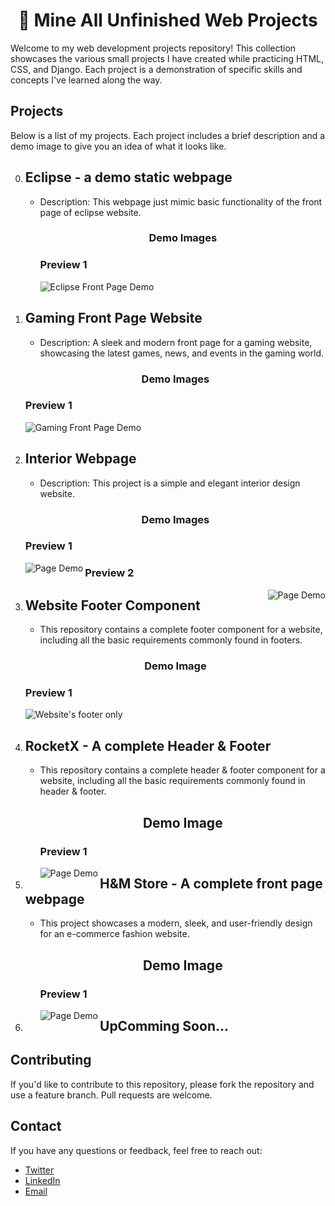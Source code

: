 <h1 align="center">🚀 Mine All Unfinished Web Projects</h1>
<p>Welcome to my web development projects repository! This collection showcases the various small projects I have created while practicing HTML, CSS, and Django. Each project is a demonstration of specific skills and concepts I've learned along the way.</p>

## Projects

Below is a list of my projects. Each project includes a brief description and a demo image to give you an idea of what it looks like.

0. ## Eclipse - a demo static webpage
   - Description: This webpage just mimic basic functionality of the front page of eclipse website.
      <h3 align="center">Demo Images</h3>
      <h3 align="left">Preview 1</h3>
      <img src=".demo-images/eclipse-demo-image.png" alt="Eclipse Front Page Demo">

1. ## Gaming Front Page Website
   - Description: A sleek and modern front page for a gaming website, showcasing the latest games, news, and events in the gaming world.
   <h3 align="center">Demo Images</h3>
   <h3 align="left">Preview 1</h3>
   <img src="front-page-of-Game-website/assets/demo-image.png" alt="Gaming Front Page Demo">

2. ## Interior Webpage
   - Description: This project is a simple and elegant interior design website.
   <h3 align="center">Demo Images</h3>
   <h3 align="left">Preview 1</h3>
   <img align="left" src="/Interior/.interior-demo-images/demo-1.png" alt="Page Demo">
   <h3 align="left">Preview 2</h3>
   <img align="right" src="/Interior/.interior-demo-images/demo-2.png" alt="Page Demo">
   
3. ## Website Footer Component
   - This repository contains a complete footer component for a website, including all the basic requirements commonly found in footers.
   <h3 align="center">Demo Image</h3>
   <h3 align="left">Preview 1</h3>
   <img src=".demo-images/footer-only-demo-image.png" alt="Website's footer only">
   
4. ## RocketX - A complete Header & Footer
   - This repository contains a complete header & footer component for a website, including all the basic requirements commonly found in header & footer.
      <h2 align="center">Demo Image</h2>
      <h3 align="left">Preview 1</h3>
      <img align="left" src="/.demo-images/header-footer-demo-image.png" alt="Page Demo">

5. ## H&M Store - A complete front page webpage
   - This project showcases a modern, sleek, and user-friendly design for an e-commerce fashion website.
      <h2 align="center">Demo Image</h2>
      <h3 align="left">Preview 1</h3>
      <src=".demo-images/H&M-Store-demo-image.png" alt="Page Demo">
      <img align="left" src=".demo-images/H&M-Store-demo-image.png" alt="Page Demo">
      
6. ## UpComming Soon...

## Contributing
If you'd like to contribute to this repository, please fork the repository and use a feature branch. Pull requests are welcome.

## Contact
If you have any questions or feedback, feel free to reach out:

- [Twitter](https://twitter.com/@its_maneeshk_)
- [LinkedIn](https://www.linkedin.com/in/itsmaneeshk/)
- [Email](mailto:maneeshkurmii@gmail.com)
